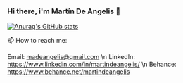 ### Hi there, i'm Martín De Angelis 👋

[![Anurag's GitHub stats](https://github-readme-stats.vercel.app/api?username=madeangelis&count_private=true&theme=tokyonight)
](https://github.com/madeangelis/github-readme-stats)





📫 How to reach me:

Email: madeangelis@gmail.com \n
LinkedIn: https://www.linkedin.com/in/martindeangelis/ \n
Behance: https://www.behance.net/martindeangelis
<!--
**madeangelis/madeangelis** is a ✨ _special_ ✨ repository because its `README.md` (this file) appears on your GitHub profile.

Here are some ideas to get you started:

- 🔭 I’m currently working on ...
- 🌱 I’m currently learning ...
- 👯 I’m looking to collaborate on ...
- 🤔 I’m looking for help with ...
- 💬 Ask me about ...
- 📫 How to reach me: ...
- 😄 Pronouns: ...
- ⚡ Fun fact: ...
-->
